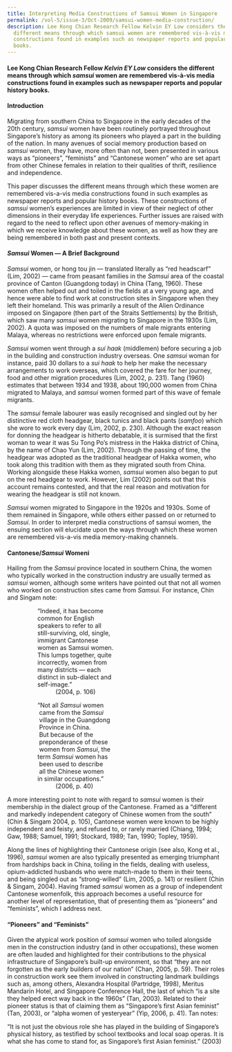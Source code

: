 ```yaml
---
title: Interpreting Media Constructions of Samsui Women in Singapore
permalink: /vol-5/issue-3/Oct-2009/samsui-women-media-construction/
description: Lee Kong Chian Research Fellow Kelvin EY Low considers the
  different means through which samsui women are remembered vis-à-vis media
  constructions found in examples such as newspaper reports and popular history
  books.
---
```

#### Lee Kong Chian Research Fellow _Kelvin EY Low_ considers the different means through which _samsui_ women are remembered vis-à-vis media constructions found in examples such as newspaper reports and popular history books.

#### **Introduction**

Migrating from southern China to Singapore in the early decades of the 20th century, *samsui* women have been routinely portrayed throughout Singapore’s history as among its pioneers who played a part in the building of the nation. In many avenues of social memory production based on *samsui* women, they have, more often than not, been presented in various ways as “pioneers”, “feminists” and “Cantonese women” who are set apart from other Chinese females in relation to their qualities of thrift, resilience and independence.

This paper discusses the different means through which these women are remembered vis-a-vis media constructions found in such examples as newspaper reports and popular history books. These constructions of *samsui* women’s experiences are limited in view of their neglect of other dimensions in their everyday life experiences. Further issues are raised with regard to the need to reflect upon other avenues of memory-making in which we receive knowledge about these women, as well as how they are being remembered in both past and present contexts.

#### ***Samsui* Women — A Brief Background**

*Samsui* women, or hong tou jin — translated literally as “red headscarf” (Lim, 2002) — came from peasant families in the *Samsui* area of the coastal province of Canton (Guangdong today) in China (Tang, 1960). These women often helped out and toiled in the fields at a very young age, and hence were able to find work at construction sites in Singapore when they left their homeland. This was primarily a result of the Alien Ordinance imposed on Singapore (then part of the Straits Settlements) by the British, which saw many *samsui* women migrating to Singapore in the 1930s (Lim, 2002). A quota was imposed on the numbers of male migrants entering Malaya, whereas no restrictions were enforced upon female migrants.

*Samsui* women went through a *sui haak* (middlemen) before securing a job in the building and construction industry overseas. One *samsui* woman for instance, paid 30 dollars to a *sui haak* to help her make the necessary arrangements to work overseas, which covered the fare for her journey, food and other migration procedures (Lim, 2002, p. 231). Tang (1960) estimates that between 1934 and 1938, about 190,000 women from China migrated to Malaya, and *samsui* women formed part of this wave of female migrants.

The *samsui* female labourer was easily recognised and singled out by her distinctive red cloth headgear, black tunics and black pants (*samfoo*) which she wore to work every day (Lim, 2002, p. 230). Although the exact reason for donning the headgear is hitherto debatable, it is surmised that the first woman to wear it was Su Tong Po’s mistress in the Hakka district of China, by the name of Chao Yun (Lim, 2002). Through the passing of time, the headgear was adopted as the traditional headgear of Hakka women, who took along this tradition with them as they migrated south from China. Working alongside these Hakka women, *samsui* women also began to put on the red headgear to work. However, Lim (2002) points out that this account remains contested, and that the real reason and motivation for wearing the headgear is still not known.

*Samsui* women migrated to Singapore in the 1920s and 1930s. Some of them remained in Singapore, while others either passed on or returned to *Samsui*. In order to interpret media constructions of samsui women, the ensuing section will elucidate upon the ways through which these women are remembered vis-a-vis media memory-making channels.

#### **Cantonese/*Samsui* Womeni**

Hailing from the *Samsui* province located in southern China, the women who typically worked in the construction industry are usually termed as *samsui* women, although some writers have pointed out that not all women who worked on construction sites came from *Samsui*. For instance, Chin and Singam note:

&emsp;&emsp;&emsp;&emsp;&emsp;“Indeed, it has become <br>&emsp;&emsp;&emsp;&emsp;&emsp;common for English <br>&emsp;&emsp;&emsp;&emsp;&emsp;speakers to refer to all <br>&emsp;&emsp;&emsp;&emsp;&emsp;still-surviving, old, single, <br>&emsp;&emsp;&emsp;&emsp;&emsp;immigrant Cantonese <br>&emsp;&emsp;&emsp;&emsp;&emsp;women as Samsui women. <br>&emsp;&emsp;&emsp;&emsp;&emsp;This lumps together, quite <br>&emsp;&emsp;&emsp;&emsp;&emsp;incorrectly, women from <br>&emsp;&emsp;&emsp;&emsp;&emsp;many districts — each <br>&emsp;&emsp;&emsp;&emsp;&emsp;distinct in sub-dialect and <br>&emsp;&emsp;&emsp;&emsp;&emsp;self-image.” <br>&emsp;&emsp;&emsp;&emsp;&emsp;&emsp;&emsp;&emsp;(2004, p. 106)

&emsp;&emsp;&emsp;&emsp;&emsp;“Not all *Samsui* women <br>&emsp;&emsp;&emsp;&emsp;&emsp; came from the *Samsui* <br>&emsp;&emsp;&emsp;&emsp;&emsp; village in the Guangdong <br>&emsp;&emsp;&emsp;&emsp;&emsp; Province in China. <br>&emsp;&emsp;&emsp;&emsp;&emsp; But because of the <br>&emsp;&emsp;&emsp;&emsp;&emsp; preponderance of these <br>&emsp;&emsp;&emsp;&emsp;&emsp; women from *Samsui*, the <br> &emsp;&emsp;&emsp;&emsp;&emsp;term *Samsui* women has <br>&emsp;&emsp;&emsp;&emsp;&emsp; been used to describe <br>&emsp;&emsp;&emsp;&emsp;&emsp; all the Chinese women <br>&emsp;&emsp;&emsp;&emsp;&emsp;in similar occupations.” <br>&emsp;&emsp;&emsp;&emsp;&emsp;&emsp;&emsp;&emsp;(2006, p. 40)

A more interesting point to note with regard to *samsui* women is their membership in the dialect group of the Cantonese. Framed as a “different and markedly independent category of Chinese women from the south” (Chin & Singam 2004, p. 105), Cantonese women were known to be highly independent and feisty, and refused to, or rarely married (Chiang, 1994; Gaw, 1988; Samuel, 1991; Stockard, 1989; Tan, 1990; Topley, 1959).

Along the lines of highlighting their Cantonese origin (see also, Kong et al., 1996), *samsui* women are also typically presented as emerging triumphant from hardships back in China, toiling in the fields, dealing with useless, opium-addicted husbands who were match-made to them in their teens, and being singled out as “strong-willed” (Lim, 2005, p. 141) or resilient (Chin & Singam, 2004). Having framed *samsui* women as a group of independent Cantonese womenfolk, this approach becomes a useful resource for another level of representation, that of presenting them as “pioneers” and “feminists”, which I address next.

#### **“Pioneers” and “Feminists”**

Given the atypical work position of *samsui* women who toiled alongside men in the construction industry (and in other occupations), these women are often lauded and highlighted for their contributions to the physical infrastructure of Singapore’s built-up environment, so that “they are not forgotten as the early builders of our nation” (Chan, 2005, p. 59). Their roles in construction work see them involved in constructing landmark buildings such as, among others, Alexandra Hospital (Partridge, 1998), Meritus Mandarin Hotel, and Singapore Conference Hall, the last of which “is a site they helped erect way back in the 1960s” (Tan, 2003). Related to their pioneer status is that of claiming them as “Singapore’s first Asian feminist” (Tan, 2003), or “alpha women of yesteryear” (Yip, 2006, p. 41). Tan notes:

“It is not just the obvious
role she has played in the
building of Singapore’s
physical history, as
testified by school
textbooks and local soap
operas. It is what she
has come to stand for, as
Singapore’s first
Asian feminist.” (2003)





